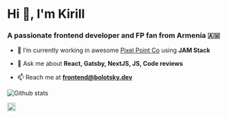 <h1 align="left">Hi 👋, I'm Kirill</h1>
<h3 align="left">A passionate frontend developer and FP fan from Armenia 🇦🇲</h3>

- 🔭 I’m currently working in awesome [Pixel Point Co](https://github.com/pixel-point) using **JAM Stack**

- 💬 Ask me about **React, Gatsby, NextJS, JS, Code reviews**

- 📫 Reach me at **frontend@bolotsky.dev**

<p align="center"> 

![Github stats](https://github-readme-stats.vercel.app/api?username=bolotskydev&show_icons=true&theme=tokyonight&hide=["stars"]) 

</p>

<p align="left">
<a href="https://linkedin.com/in/bolotskydev" target="blank"><img align="center" src="https://cdn.jsdelivr.net/npm/simple-icons@3.0.1/icons/linkedin.svg" alt="bolotskydev" height="20" width="20" /></a>
</p>

